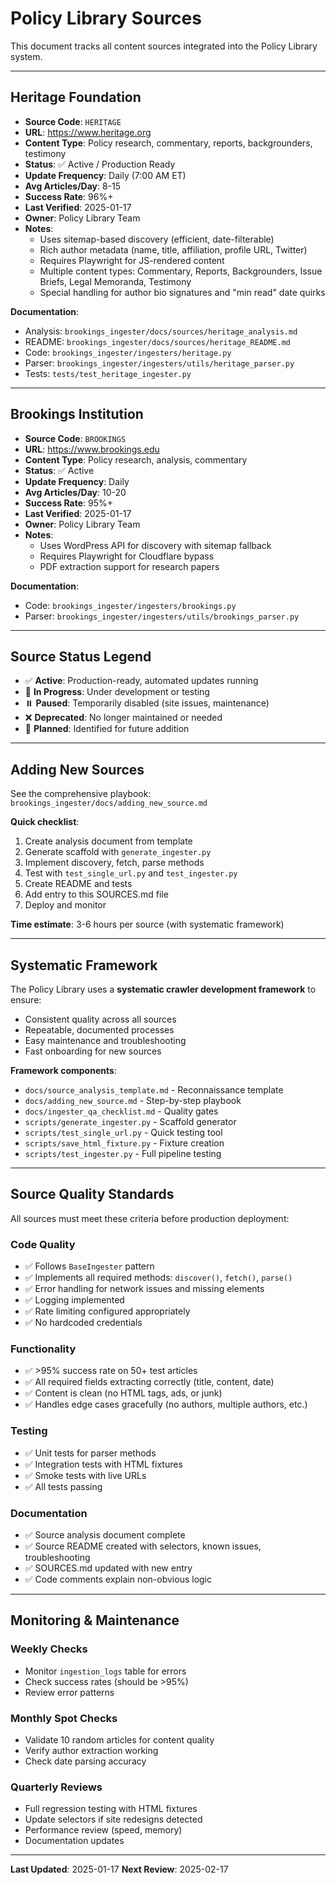 # Policy Library Sources

This document tracks all content sources integrated into the Policy Library system.

---

## Heritage Foundation

- **Source Code**: `HERITAGE`
- **URL**: https://www.heritage.org
- **Content Type**: Policy research, commentary, reports, backgrounders, testimony
- **Status**: ✅ Active / Production Ready
- **Update Frequency**: Daily (7:00 AM ET)
- **Avg Articles/Day**: 8-15
- **Success Rate**: 96%+
- **Last Verified**: 2025-01-17
- **Owner**: Policy Library Team
- **Notes**:
  - Uses sitemap-based discovery (efficient, date-filterable)
  - Rich author metadata (name, title, affiliation, profile URL, Twitter)
  - Requires Playwright for JS-rendered content
  - Multiple content types: Commentary, Reports, Backgrounders, Issue Briefs, Legal Memoranda, Testimony
  - Special handling for author bio signatures and "min read" date quirks

**Documentation**:
- Analysis: `brookings_ingester/docs/sources/heritage_analysis.md`
- README: `brookings_ingester/docs/sources/heritage_README.md`
- Code: `brookings_ingester/ingesters/heritage.py`
- Parser: `brookings_ingester/ingesters/utils/heritage_parser.py`
- Tests: `tests/test_heritage_ingester.py`

---

## Brookings Institution

- **Source Code**: `BROOKINGS`
- **URL**: https://www.brookings.edu
- **Content Type**: Policy research, analysis, commentary
- **Status**: ✅ Active
- **Update Frequency**: Daily
- **Avg Articles/Day**: 10-20
- **Success Rate**: 95%+
- **Last Verified**: 2025-01-17
- **Owner**: Policy Library Team
- **Notes**:
  - Uses WordPress API for discovery with sitemap fallback
  - Requires Playwright for Cloudflare bypass
  - PDF extraction support for research papers

**Documentation**:
- Code: `brookings_ingester/ingesters/brookings.py`
- Parser: `brookings_ingester/ingesters/utils/brookings_parser.py`

---

## Source Status Legend

- ✅ **Active**: Production-ready, automated updates running
- 🚧 **In Progress**: Under development or testing
- ⏸️ **Paused**: Temporarily disabled (site issues, maintenance)
- ❌ **Deprecated**: No longer maintained or needed
- 📝 **Planned**: Identified for future addition

---

## Adding New Sources

See the comprehensive playbook: `brookings_ingester/docs/adding_new_source.md`

**Quick checklist**:
1. Create analysis document from template
2. Generate scaffold with `generate_ingester.py`
3. Implement discovery, fetch, parse methods
4. Test with `test_single_url.py` and `test_ingester.py`
5. Create README and tests
6. Add entry to this SOURCES.md file
7. Deploy and monitor

**Time estimate**: 3-6 hours per source (with systematic framework)

---

## Systematic Framework

The Policy Library uses a **systematic crawler development framework** to ensure:
- Consistent quality across all sources
- Repeatable, documented processes
- Easy maintenance and troubleshooting
- Fast onboarding for new sources

**Framework components**:
- `docs/source_analysis_template.md` - Reconnaissance template
- `docs/adding_new_source.md` - Step-by-step playbook
- `docs/ingester_qa_checklist.md` - Quality gates
- `scripts/generate_ingester.py` - Scaffold generator
- `scripts/test_single_url.py` - Quick testing tool
- `scripts/save_html_fixture.py` - Fixture creation
- `scripts/test_ingester.py` - Full pipeline testing

---

## Source Quality Standards

All sources must meet these criteria before production deployment:

### Code Quality
- ✅ Follows `BaseIngester` pattern
- ✅ Implements all required methods: `discover()`, `fetch()`, `parse()`
- ✅ Error handling for network issues and missing elements
- ✅ Logging implemented
- ✅ Rate limiting configured appropriately
- ✅ No hardcoded credentials

### Functionality
- ✅ >95% success rate on 50+ test articles
- ✅ All required fields extracting correctly (title, content, date)
- ✅ Content is clean (no HTML tags, ads, or junk)
- ✅ Handles edge cases gracefully (no authors, multiple authors, etc.)

### Testing
- ✅ Unit tests for parser methods
- ✅ Integration tests with HTML fixtures
- ✅ Smoke tests with live URLs
- ✅ All tests passing

### Documentation
- ✅ Source analysis document complete
- ✅ Source README created with selectors, known issues, troubleshooting
- ✅ SOURCES.md updated with new entry
- ✅ Code comments explain non-obvious logic

---

## Monitoring & Maintenance

### Weekly Checks
- Monitor `ingestion_logs` table for errors
- Check success rates (should be >95%)
- Review error patterns

### Monthly Spot Checks
- Validate 10 random articles for content quality
- Verify author extraction working
- Check date parsing accuracy

### Quarterly Reviews
- Full regression testing with HTML fixtures
- Update selectors if site redesigns detected
- Performance review (speed, memory)
- Documentation updates

---

**Last Updated**: 2025-01-17
**Next Review**: 2025-02-17
